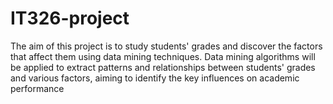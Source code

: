 # IT326-project
The aim of this project is to study students' grades and discover the factors that affect them using data mining techniques. Data mining algorithms will be applied to extract patterns and relationships between students' grades and various factors, aiming to identify the key influences on academic performance

